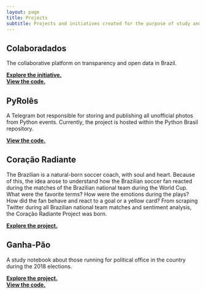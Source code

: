 ```yaml
---
layout: page
title: Projects
subtitle: Projects and initiatives created for the purpose of study and enjoyment
---
```

## Colaboradados
The collaborative platform on transparency and open data in Brazil.

<a href="http://colaboradados.com.br/">**Explore the initiative.**</a>  
<a href="https://github.com/colaboradados">**View the code.**</a>

## PyRolês
A Telegram bot responsible for storing and publishing all unofficial photos from Python events. Currently, the project is hosted within the Python Brasil repository.

<a href="https://github.com/pythonbrasil/PyRoles">**View the code.**</a>

## Coração Radiante  
The Brazilian is a natural-born soccer coach, with soul and heart. Because of this, the idea arose to understand how the Brazilian soccer fan reacted during the matches of the Brazilian national team during the World Cup. What were the favorite terms? How were the emotions during the plays? How did the fan behave and react to a goal or a yellow card? From scraping Twitter during all Brazilian national team matches and sentiment analysis, the Coração Radiante Project was born.

<a href="https://medium.com/projeto-cora%C3%A7%C3%A3o-radiante">**Explore the project.**</a>  

## Ganha-Pão
A study notebook about those running for political office in the country during the 2018 elections.

<a href="https://medium.com/ganha-p%C3%A3o">**Explore the project.**</a>  
<a href="https://github.com/juditecypreste/Ganha-Pao">**View the code.**</a>
